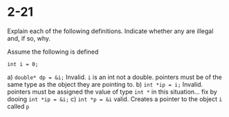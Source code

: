 # 2-21

Explain each of the following definitions. Indicate whether any are illegal and, if so, why.

Assume the following is defined

`int i = 0;`

a) `double* dp = &i;` Invalid. `i` is an int not a double. pointers must be of the same type as the object they are pointing to.
b) `int *ip = i;` Invalid. pointers must be assigned the value of type `int *` in this situation... fix by dooing `int *ip = &i;`
c) `int *p = &i` valid. Creates a pointer to the object `i` called `p`